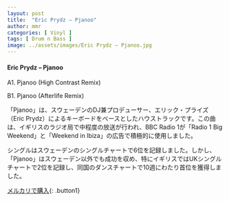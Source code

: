 ```yaml
---
layout: post
title:  "Eric Prydz – Pjanoo"
author: mmr
categories: [ Vinyl ]
tags: [ Drum n Bass ]
image: ../assets/images/Eric Prydz – Pjanoo.jpg
---
```


#### Eric Prydz – Pjanoo

A1. Pjanoo (High Contrast Remix)

B1. Pjanoo (Afterlife Remix)

「Pjanoo」は、スウェーデンのDJ兼プロデューサー、エリック・プライズ（Eric Prydz）によるキーボードをベースとしたハウストラックです。この曲は、イギリスのラジオ局で中程度の放送が行われ、BBC Radio 1が「Radio 1 Big Weekend」と「Weekend in Ibiza」の広告で積極的に使用しました。

シングルはスウェーデンのシングルチャートで6位を記録しました。しかし、「Pjanoo」はスウェーデン以外でも成功を収め、特にイギリスではUKシングルチャートで2位を記録し、同国のダンスチャートで10週にわたり首位を獲得しました。


[メルカリで購入](https://jp.mercari.com/item/m63849423983){: .button1}

